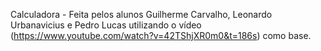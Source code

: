 Calculadora - Feita pelos alunos Guilherme Carvalho, Leonardo Urbanavicius e Pedro Lucas utilizando o vídeo (https://www.youtube.com/watch?v=42TShjXR0m0&t=186s) como base.
